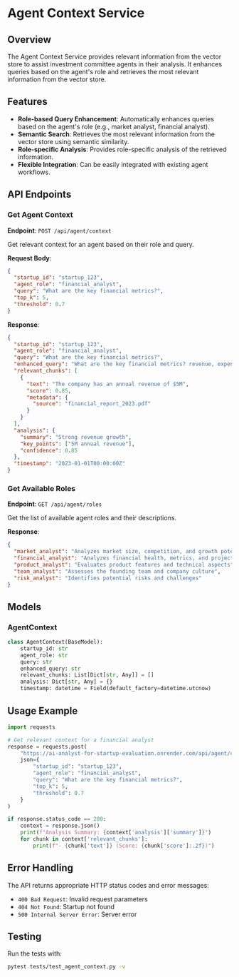 # Agent Context Service

## Overview
The Agent Context Service provides relevant information from the vector store to assist investment committee agents in their analysis. It enhances queries based on the agent's role and retrieves the most relevant information from the vector store.

## Features

- **Role-based Query Enhancement**: Automatically enhances queries based on the agent's role (e.g., market analyst, financial analyst).
- **Semantic Search**: Retrieves the most relevant information from the vector store using semantic similarity.
- **Role-specific Analysis**: Provides role-specific analysis of the retrieved information.
- **Flexible Integration**: Can be easily integrated with existing agent workflows.

## API Endpoints

### Get Agent Context

**Endpoint**: `POST /api/agent/context`

Get relevant context for an agent based on their role and query.

**Request Body**:
```json
{
  "startup_id": "startup_123",
  "agent_role": "financial_analyst",
  "query": "What are the key financial metrics?",
  "top_k": 5,
  "threshold": 0.7
}
```

**Response**:
```json
{
  "startup_id": "startup_123",
  "agent_role": "financial_analyst",
  "query": "What are the key financial metrics?",
  "enhanced_query": "What are the key financial metrics? revenue, expenses, profit margins, cash flow, financial projections, unit economics, burn rate, runway, valuation, funding history",
  "relevant_chunks": [
    {
      "text": "The company has an annual revenue of $5M",
      "score": 0.85,
      "metadata": {
        "source": "financial_report_2023.pdf"
      }
    }
  ],
  "analysis": {
    "summary": "Strong revenue growth",
    "key_points": ["5M annual revenue"],
    "confidence": 0.85
  },
  "timestamp": "2023-01-01T00:00:00Z"
}
```

### Get Available Roles

**Endpoint**: `GET /api/agent/roles`

Get the list of available agent roles and their descriptions.

**Response**:
```json
{
  "market_analyst": "Analyzes market size, competition, and growth potential",
  "financial_analyst": "Analyzes financial health, metrics, and projections",
  "product_analyst": "Evaluates product features and technical aspects",
  "team_analyst": "Assesses the founding team and company culture",
  "risk_analyst": "Identifies potential risks and challenges"
}
```

## Models

### AgentContext
```python
class AgentContext(BaseModel):
    startup_id: str
    agent_role: str
    query: str
    enhanced_query: str
    relevant_chunks: List[Dict[str, Any]] = []
    analysis: Dict[str, Any] = {}
    timestamp: datetime = Field(default_factory=datetime.utcnow)
```

## Usage Example

```python
import requests

# Get relevant context for a financial analyst
response = requests.post(
    "https://ai-analyst-for-startup-evaluation.onrender.com/api/agent/context",
    json={
        "startup_id": "startup_123",
        "agent_role": "financial_analyst",
        "query": "What are the key financial metrics?",
        "top_k": 5,
        "threshold": 0.7
    }
)

if response.status_code == 200:
    context = response.json()
    print(f"Analysis Summary: {context['analysis']['summary']}")
    for chunk in context['relevant_chunks']:
        print(f"- {chunk['text']} (Score: {chunk['score']:.2f})")
```

## Error Handling

The API returns appropriate HTTP status codes and error messages:

- `400 Bad Request`: Invalid request parameters
- `404 Not Found`: Startup not found
- `500 Internal Server Error`: Server error

## Testing

Run the tests with:

```bash
pytest tests/test_agent_context.py -v
```
